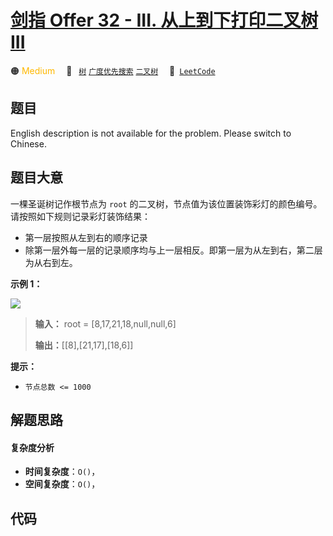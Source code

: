 # [剑指 Offer 32 - III. 从上到下打印二叉树 III](https://leetcode.cn/problems/cong-shang-dao-xia-da-yin-er-cha-shu-iii-lcof)

🟠 <font color=#ffb800>Medium</font>&emsp; 🔖&ensp; [`树`](/tag/tree.md) [`广度优先搜索`](/tag/breadth-first-search.md) [`二叉树`](/tag/binary-tree.md)&emsp; 🔗&ensp;[`LeetCode`](https://leetcode.cn/problems/cong-shang-dao-xia-da-yin-er-cha-shu-iii-lcof)

## 题目

English description is not available for the problem. Please switch to
Chinese.


## 题目大意

一棵圣诞树记作根节点为 `root` 的二叉树，节点值为该位置装饰彩灯的颜色编号。请按照如下规则记录彩灯装饰结果：

  * 第一层按照从左到右的顺序记录
  * 除第一层外每一层的记录顺序均与上一层相反。即第一层为从左到右，第二层为从右到左。



**示例 1：**

![](https://pic.leetcode.cn/1694758674-XYrUiV-%E5%89%91%E6%8C%87%20Offer%2032%20-%20I_%E7%A4%BA%E4%BE%8B1.png)

> 
> 
> 
> 
> 
> **输入：** root = [8,17,21,18,null,null,6]
> 
> **输出：**[[8],[21,17],[18,6]]
> 
> 



**提示：**

  * `节点总数 <= 1000`




## 解题思路

#### 复杂度分析

- **时间复杂度**：`O()`，
- **空间复杂度**：`O()`，

## 代码

```javascript

```